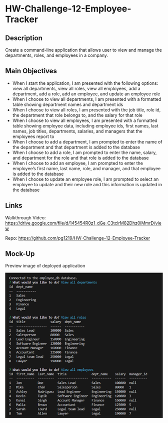 # HW-Challenge-12-Employee-Tracker

## Description

Create a command-line application that allows user to view and manage the departments, roles, and employees in a company.

## Main Objectives

- When I start the application, I am presented with the following options: view all departments, view all roles, view all employees, add a department, add a role, add an employee, and update an employee role
- When I choose to view all departments, I am presented with a formatted table showing department names and department ids
- When I choose to view all roles, I am presented with the job title, role id, the department that role belongs to, and the salary for that role
- When I choose to view all employees, I am presented with a formatted table showing employee data, including employee ids, first names, last names, job titles, departments, salaries, and managers that the employees report to
- When I choose to add a department, I am prompted to enter the name of the department and that department is added to the database
- When I choose to add a role, I am prompted to enter the name, salary, and department for the role and that role is added to the database
- When I choose to add an employee, I am prompted to enter the employee’s first name, last name, role, and manager, and that employee is added to the database
- When I choose to update an employee role, I am prompted to select an employee to update and their new role and this information is updated in the database 




## Links

Walkthrough Video: https://drive.google.com/file/d/145454R0z1_dGe_C3tclrM82Dhz0iMmrD/view

Repo: https://github.com/pg1219/HW-Challenge-12-Employee-Tracker


## Mock-Up

Preview image of deployed application

![alt](./hw12mockup.png)